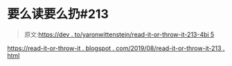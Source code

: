 # 要么读要么扔#213

> 原文:[https://dev . to/yaronwittenstein/read-it-or-throw-it-213-4bi 5](https://dev.to/yaronwittenstein/read-it-or-throw-it-213-4bi5)

[https://read-it-or-throw-it . blogspot . com/2019/08/read-it-or-throw-it-213 . html](https://read-it-or-throw-it.blogspot.com/2019/08/read-it-or-throw-it-213.html)